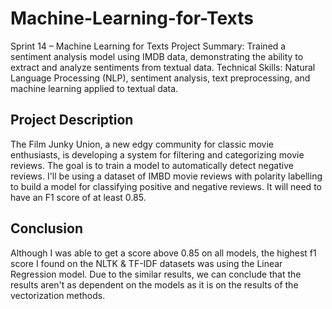 # Machine-Learning-for-Texts
Sprint 14 – Machine Learning for Texts  Project Summary: Trained a sentiment analysis model using IMDB data, demonstrating the ability to extract and analyze sentiments from textual data. Technical Skills: Natural Language Processing (NLP), sentiment analysis, text preprocessing, and machine learning applied to textual data.

## Project Description
The Film Junky Union, a new edgy community for classic movie enthusiasts, is developing a system for filtering and categorizing movie reviews. The goal is to train a model to automatically detect negative reviews. I'll be using a dataset of IMBD movie reviews with polarity labelling to build a model for classifying positive and negative reviews. It will need to have an F1 score of at least 0.85.

## Conclusion
Although I was able to get a score above 0.85 on all models, the highest f1 score I found on the NLTK & TF-IDF datasets was using the Linear Regression model. Due to the similar results, we can conclude that the results aren't as dependent on the models as it is on the results of the vectorization methods.

